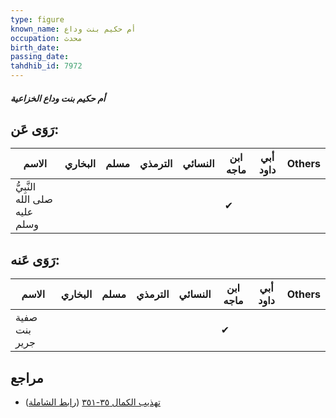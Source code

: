 ```yaml
---
type: figure
known_name: أم حكيم بنت وداع
occupation: محدث
birth_date:
passing_date:
tahdhib_id: 7972
---
```

##### أم حكيم بنت وداع الخزاعية

## رَوَى عَن:
| الاسم                         | البخاري | مسلم | الترمذي | النسائي | ابن ماجه | أبي داود | Others |
| ----------------------------- | ------- | ---- | ------- | ------- | -------- | -------- | ------ |
| النَّبِيُّ صلى الله عليه وسلم |         |      |         |         | ✔        |          |        |
## رَوَى عَنه:
| الاسم         | البخاري | مسلم | الترمذي | النسائي | ابن ماجه | أبي داود | Others |
| ------------- | ------- | ---- | ------- | ------- | -------- | -------- | ------ |
| صفية بنت جرير |         |      |         |         | ✔        |          |        |
## مراجع
- [تهذيب الكمال ٣٥-٣٥١](obsidian://open?vault=Tahdhib-al-Kamal&file=Figures/٧٩٧٢-أم%20حكيم%20بنت%20وداع%20الخزاعية) ([رابط الشاملة](https://shamela.ws/book/3722/18950))
